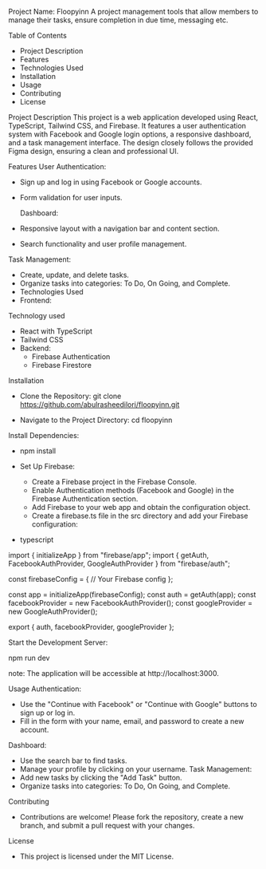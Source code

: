 Project Name: Floopyinn
A project management tools that allow members to manage their tasks, ensure completion in due time, messaging etc.

Table of Contents
- Project Description
- Features
- Technologies Used
- Installation
- Usage
- Contributing
- License


Project Description
This project is a web application developed using React, TypeScript, Tailwind CSS, and Firebase. It features a user authentication system with Facebook and Google login options, a responsive dashboard, and a task management interface. The design closely follows the provided Figma design, ensuring a clean and professional UI.

Features
  User Authentication:
- Sign up and log in using Facebook or Google accounts.
- Form validation for user inputs.

  Dashboard:
- Responsive layout with a navigation bar and content section.
- Search functionality and user profile management.
  
Task Management:
- Create, update, and delete tasks.
- Organize tasks into categories: To Do, On Going, and Complete.
- Technologies Used
- Frontend:

Technology used
- React with TypeScript
- Tailwind CSS
- Backend:
  - Firebase Authentication
  - Firebase Firestore

Installation

- Clone the Repository:
  git clone https://github.com/abulrasheedilori/floopyinn.git

- Navigate to the Project Directory:
cd floopyinn

Install Dependencies:
  - npm install

- Set Up Firebase:
  - Create a Firebase project in the Firebase Console.
  - Enable Authentication methods (Facebook and Google) in the Firebase Authentication section.
  - Add Firebase to your web app and obtain the configuration object.
  - Create a firebase.ts file in the src directory and add your Firebase configuration:
- typescript


import { initializeApp } from "firebase/app";
import { getAuth, FacebookAuthProvider, GoogleAuthProvider } from "firebase/auth";

const firebaseConfig = {
  // Your Firebase config
};

const app = initializeApp(firebaseConfig);
const auth = getAuth(app);
const facebookProvider = new FacebookAuthProvider();
const googleProvider = new GoogleAuthProvider();

export { auth, facebookProvider, googleProvider };

Start the Development Server:

npm run dev

note: The application will be accessible at http://localhost:3000.

Usage
Authentication:

  - Use the "Continue with Facebook" or "Continue with Google" buttons to sign up or log in.
  - Fill in the form with your name, email, and password to create a new account.

Dashboard:
  - Use the search bar to find tasks.
  - Manage your profile by clicking on your username.
Task Management:
  - Add new tasks by clicking the "Add Task" button.
  - Organize tasks into categories: To Do, On Going, and Complete.

Contributing
  - Contributions are welcome! Please fork the repository, create a new branch, and submit a pull request with your changes.

License
  - This project is licensed under the MIT License.
